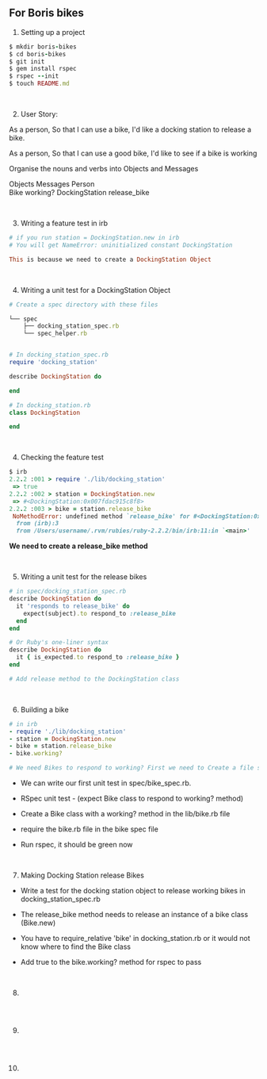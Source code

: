 ## For Boris bikes 

1. Setting up a project 
```ruby
$ mkdir boris-bikes
$ cd boris-bikes
$ git init
$ gem install rspec
$ rspec --init
$ touch README.md
```

</br>

2. User Story:

As a person,
So that I can use a bike,
I'd like a docking station to release a bike.

As a person,
So that I can use a good bike,
I'd like to see if a bike is working

Organise the nouns and verbs into Objects and Messages

Objects	        Messages
Person	
Bike	        working?
DockingStation	release_bike

</br>

3. Writing a feature test in irb
```ruby
# if you run station = DockingStation.new in irb 
# You will get NameError: uninitialized constant DockingStation

This is because we need to create a DockingStation Object
```

</br>

4. Writing a unit test for a DockingStation Object 

```ruby
# Create a spec directory with these files 

└── spec
    ├── docking_station_spec.rb
    └── spec_helper.rb


# In docking_station_spec.rb
require 'docking_station'

describe DockingStation do

end

# In docking_station.rb 
class DockingStation

end 
```

</br>

4. Checking the feature test
```ruby
$ irb
2.2.2 :001 > require './lib/docking_station'
 => true
2.2.2 :002 > station = DockingStation.new
 => #<DockingStation:0x007fdac915c8f8>
2.2.2 :003 > bike = station.release_bike
 NoMethodError: undefined method `release_bike' for #<DockingStation:0x007fc1d4866828>
  from (irb):3
  from /Users/username/.rvm/rubies/ruby-2.2.2/bin/irb:11:in `<main>'
```
**We need to create a release_bike method**

</br>

5. Writing a unit test for the release bikes 
```ruby
# in spec/docking_station_spec.rb
describe DockingStation do
  it 'responds to release_bike' do
    expect(subject).to respond_to :release_bike
  end
end

# Or Ruby's one-liner syntax
describe DockingStation do
  it { is_expected.to respond_to :release_bike }
end

# Add release method to the DockingStation class 
```

</br>


6. Building a bike 
```ruby
# in irb 
- require './lib/docking_station'
- station = DockingStation.new
- bike = station.release_bike
- bike.working?

# We need Bikes to respond to working? First we need to Create a file spec/bike_spec.rb. 
```
- We can write our first unit test in spec/bike_spec.rb.

- RSpec unit test - (expect Bike class to respond to working? method)

- Create a Bike class with a working? method in the lib/bike.rb file

- require the bike.rb file in the bike spec file 

- Run rspec, it should be green now

</br>


7. Making Docking Station release Bikes 

- Write a test for the docking station object to release working bikes in docking_station_spec.rb   

- The release_bike method needs to release an instance of a bike class (Bike.new)

- You have to require_relative 'bike' in docking_station.rb or it would not know where to find the Bike class 

- Add true to the bike.working? method for rspec to pass


</br>


8. 
```ruby

```

</br>


9.  
```ruby

```

</br>

10. 
```ruby

```

</br>